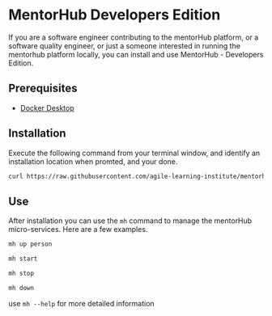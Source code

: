 # MentorHub Developers Edition

If you are a software engineer contributing to the mentorHub platform, or a software quality engineer, or just a someone interested in running the mentorhub platform locally, you can install and use MentorHub - Developers Edition.

## Prerequisites

- [Docker Desktop](https://www.docker.com/products/docker-desktop/)

## Installation

Execute the following command from your terminal window, and identify an installation location when promted, and your done.

```bash
curl https://raw.githubusercontent.com/agile-learning-institute/mentorhub/main/mentorHub-DE/install > /bin/bash
```

## Use

After installation you can use the ``mh`` command to manage the mentorHub micro-services. Here are a few examples.

```bash
mh up person
```

```bash
mh start
```

```bash
mh stop
```

```bash
mh down
```

use ``mh --help`` for more detailed information
